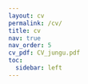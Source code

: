 ```yaml
---
layout: cv
permalink: /cv/
title: cv
nav: true
nav_order: 5
cv_pdf: CV_jungu.pdf
toc:
  sidebar: left
---
```

